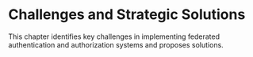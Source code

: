 # Challenges and Strategic Solutions

This chapter identifies key challenges in implementing federated authentication and authorization systems and proposes solutions.